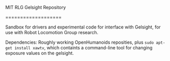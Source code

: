 MIT RLG Gelsight Repository

===================

Sandbox for drivers and experimental code for interface with Gelsight,
for use with Robot Locomotion Group research.

Dependencies: Roughly working OpenHumanoids reposities, plus
```sudo apt-get install xawtv```, which containts a command-line tool
for changing exposure values on the gelsight.